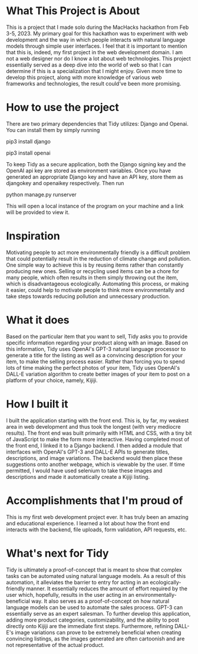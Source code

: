 # What This Project is About
This is a project that I made solo during the MacHacks hackathon from Feb 3-5, 2023. My primary goal for this hackathon was to experiment with web development and the way in which people interacts with natural language models through simple user interfaces. I feel that it is important to mention that this is, indeed, my first project in the web development domain. I am not a web designer nor do I know a lot about web technologies. This project essentially served as a deep dive into the world of web so that I can determine if this is a specialization that I might enjoy. Given more time to develop this project, along with more knowledge of various web frameworks and technologies, the result could've been more promising.
# How to use the project
There are two primary dependencies that Tidy utilizes: Django and Openai. You can install them by simply running

pip3 install django

pip3 install openai

To keep Tidy as a secure application, both the Django signing key and the OpenAI api key are stored as environment variables. Once you have generated an appropriate Django key and have an API key, store them as djangokey and openaikey respectively. Then run

python manage.py runserver

This will open a local instance of the program on your machine and a link will be provided to view it.
# Inspiration
Motivating people to act more environmentally friendly is a difficult problem that could potentially result in the reduction of climate change and pollution. One simple way to achieve this is by reusing items rather than constantly producing new ones. Selling or recycling used items can be a chore for many people, which often results in them simply throwing out the item, which is disadvantageous ecologically. Automating this process, or making it easier, could help to motivate people to think more environmentally and take steps towards reducing pollution and unnecessary production.
# What it does
Based on the particular item that you want to sell, Tidy asks you to provide specific information regarding your product along with an image. Based on this information, Tidy uses OpenAI's GPT-3 natural language processor to generate a title for the listing as well as a convincing description for your item, to make the selling process easier. Rather than forcing you to spend lots of time making the perfect photos of your item, Tidy uses OpenAI's DALL-E variation algorithm to create better images of your item to post on a platform of your choice, namely, Kijiji. 
# How I built it
I built the application starting with the front end. This is, by far, my weakest area in web development and thus took the longest (with very mediocre results). The front end was built primarily with HTML and CSS, with a tiny bit of JavaScript to make the form more interactive. Having completed most of the front end, I linked it to a Django backend. I then added a module that interfaces with OpenAI's GPT-3 and DALL-E APIs to generate titles, descriptions, and image variations. The backend would then place these suggestions onto another webpage, which is viewable by the user. If time permitted, I would have used selenium to take these images and descriptions and made it automatically create a Kijiji listing. 
# Accomplishments that I'm proud of
This is my first web development project ever. It has truly been an amazing and educational experience. I learned a lot about how the front end interacts with the backend, file uploads, form validation, API requests, etc. 
# What's next for Tidy
Tidy is ultimately a proof-of-concept that is meant to show that complex tasks can be automated using natural language models. As a result of this automation, it alleviates the barrier to entry for acting in an ecologically-friendly manner. It essentially reduces the amount of effort required by the user which, hopefully, results in the user acting in an environmentally-beneficial way. It also serves as a proof-of-concept on how natural language models can be used to automate the sales process. GPT-3 can essentially serve as an expert salesman. To further develop this application, adding more product categories, customizability, and the ability to post directly onto Kijiji are the immediate first steps. Furthermore, refining DALL-E's image variations can prove to be extremely beneficial when creating convincing listings, as the images generated are often cartoonish and are not representative of the actual product. 
